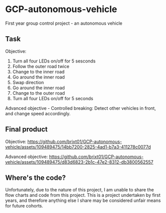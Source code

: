 # GCP-autonomous-vehicle
First year group control project - an autonomous vehicle

## Task

Objective:
1. Turn all four LEDs on/off for 5 sesconds
2. Follow the outer road twice
3. Change to the inner road
4. Go around the inner road
5. Swap direction
6. Go around the inner road
7. Change to the outer road
8. Turn all four LEDs on/off for 5 seconds

Advanced objective - Controlled breaking:
Detect other vehicles in front, and change speed accordingly. 

## Final product

Objective:
https://github.com/brixt01/GCP-autonomous-vehicle/assets/109489475/14bb7200-2825-4ad1-b7a3-411278c0077d

Advanced objective:
https://github.com/brixt01/GCP-autonomous-vehicle/assets/109489475/d83d6823-2b1c-47e2-8312-db3800562557

## Where's the code?

Unfortunately, due to the nature of this project, I am unable to share the flow charts and code from this project. This is a project undertaken by first years, and therefore anything else I share may be considered unfair means for future cohorts. 
